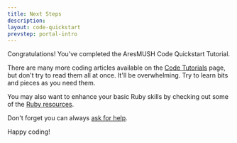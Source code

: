 ```yaml
---
title: Next Steps
description:
layout: code-quickstart
prevstep: portal-intro
---
```


Congratulations!  You've completed the AresMUSH Code Quickstart Tutorial.  

There are many more coding articles available on the [Code Tutorials](/tutorials/code) page, but don't try to read them all at once.  It'll be overwhelming.  Try to learn bits and pieces as you need them.  

You may also want to enhance your basic Ruby skills by checking out some of the [Ruby resources](/tutorials/code/ruby).

Don't forget you can always [ask for help](/feedback). 

Happy coding!